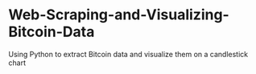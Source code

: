# Web-Scraping-and-Visualizing-Bitcoin-Data
Using Python to extract Bitcoin data and visualize them on a candlestick chart
